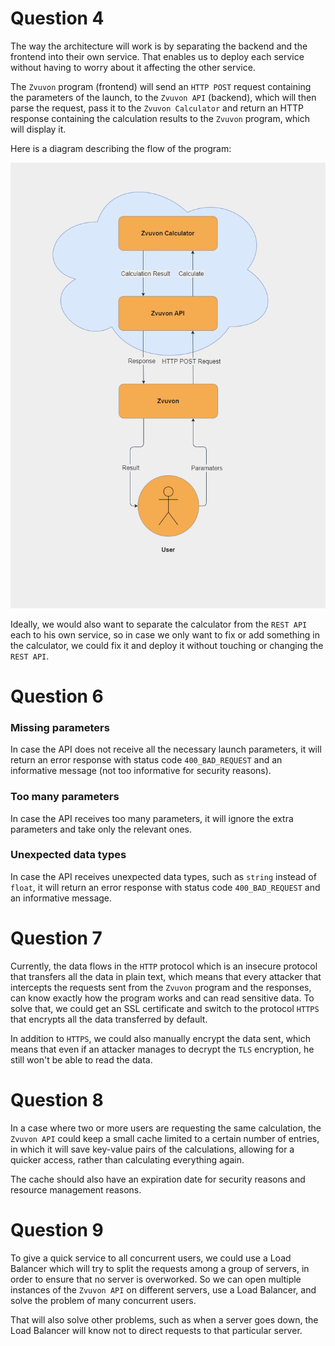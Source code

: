 # Question 4
The way the architecture will work is by separating the backend and the frontend into their own service.
That enables us to deploy each service without having to worry about it affecting the other service.

The `Zvuvon` program (frontend) will send an `HTTP POST` request containing the parameters of the launch, 
to the `Zvuvon API` (backend), which will then parse the request, pass it to the `Zvuvon Calculator` and
return an HTTP response containing the calculation results to the `Zvuvon` program, which will display it.

Here is a diagram describing the flow of the program:

![](../architecture.png)

Ideally, we would also want to separate the calculator from the `REST API` each to his own service,
so in case we only want to fix or add something in the calculator, we could fix it 
and deploy it without touching or changing the `REST API`.

# Question 6
### Missing parameters
In case the API does not receive all the necessary launch parameters, it will return an error response
with status code `400_BAD_REQUEST` and an informative message (not too informative for security reasons).
### Too many parameters
In case the API receives too many parameters, it will ignore the extra parameters and take only the relevant
ones.
### Unexpected data types
In case the API receives unexpected data types, such as `string` instead of `float`, it will return an error
response with status code `400_BAD_REQUEST` and an informative message.

# Question 7
Currently, the data flows in the `HTTP` protocol which is an insecure protocol that transfers all the data
in plain text, which means that every attacker that intercepts the requests sent from the `Zvuvon` program
and the responses, can know exactly how the program works and can read sensitive data.
To solve that, we could get an SSL certificate and switch to the protocol `HTTPS` that encrypts all the data
transferred by default.

In addition to `HTTPS`, we could also manually encrypt the data sent, which means that even if an attacker
manages to decrypt the `TLS` encryption, he still won't be able to read the data.

# Question 8
In a case where two or more users are requesting the same calculation, the `Zvuvon API` could keep a small
cache limited to a certain number of entries, in which it will save key-value pairs of the calculations,
allowing for a quicker access, rather than calculating everything again.

The cache should also have an expiration date for security reasons and resource management reasons.

# Question 9
To give a quick service to all concurrent users, we could use a Load Balancer which will try to split the
requests among a group of servers, in order to ensure that no server is overworked.
So we can open multiple instances of the `Zvuvon API` on different servers, use a Load Balancer, 
and solve the problem of many concurrent users.

That will also solve other problems, such as when a server goes down, the Load Balancer will know not to
direct requests to that particular server.
